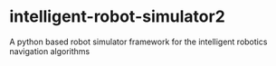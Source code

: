 # intelligent-robot-simulator2
A python based robot simulator framework for the intelligent robotics navigation algorithms
